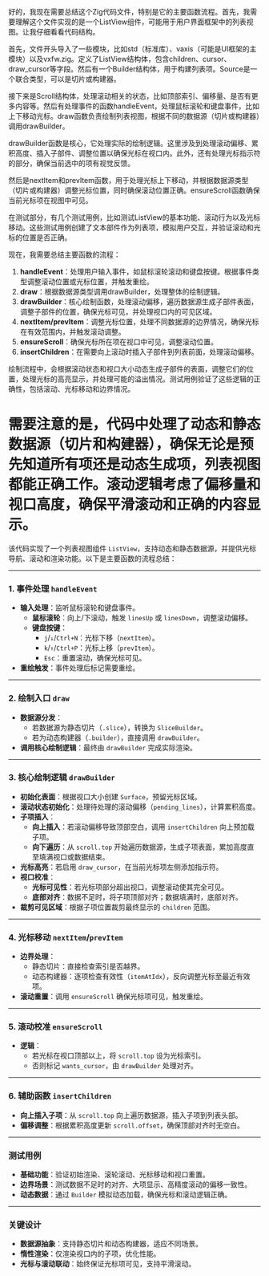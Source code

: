 好的，我现在需要总结这个Zig代码文件，特别是它的主要函数流程。首先，我需要理解这个文件实现的是一个ListView组件，可能用于用户界面框架中的列表视图。让我仔细看看代码结构。

首先，文件开头导入了一些模块，比如std（标准库）、vaxis（可能是UI框架的主模块）以及vxfw.zig。定义了ListView结构体，包含children、cursor、draw_cursor等字段。然后有一个Builder结构体，用于构建列表项。Source是一个联合类型，可以是切片或构建器。

接下来是Scroll结构体，处理滚动相关的状态，比如顶部索引、偏移量、是否有更多内容等。然后有处理事件的函数handleEvent，处理鼠标滚轮和键盘事件，比如上下移动光标。draw函数负责绘制列表视图，根据不同的数据源（切片或构建器）调用drawBuilder。

drawBuilder函数是核心，它处理实际的绘制逻辑。这里涉及到处理滚动偏移、累积高度、插入子部件、调整位置以确保光标在视口内。此外，还有处理光标指示符的部分，确保当前选中的项有视觉反馈。

然后是nextItem和prevItem函数，用于处理光标上下移动，并根据数据源类型（切片或构建器）调整光标位置，同时确保滚动位置正确。ensureScroll函数确保当前光标项在视图中可见。

在测试部分，有几个测试用例，比如测试ListView的基本功能、滚动行为以及光标移动。这些测试用例创建了文本部件作为列表项，模拟用户交互，并验证滚动和光标的位置是否正确。

现在，我需要总结主要函数的流程：

1. **handleEvent**：处理用户输入事件，如鼠标滚轮滚动和键盘按键。根据事件类型调整滚动位置或光标位置，并触发重绘。
2. **draw**：根据数据源类型调用drawBuilder，处理整体的绘制逻辑。
3. **drawBuilder**：核心绘制函数，处理滚动偏移，遍历数据源生成子部件表面，调整子部件的位置，确保光标可见，并处理视口内的可见区域。
4. **nextItem/prevItem**：调整光标位置，处理不同数据源的边界情况，确保光标在有效范围内，并触发滚动调整。
5. **ensureScroll**：确保光标所在项在视口中可见，调整滚动位置。
6. **insertChildren**：在需要向上滚动时插入子部件到列表前面，处理滚动偏移。

绘制流程中，会根据滚动状态和视口大小动态生成子部件的表面，调整它们的位置，处理光标的高亮显示，并处理可能的溢出情况。测试用例验证了这些逻辑的正确性，包括滚动、光标移动和边界情况。

需要注意的是，代码中处理了动态和静态数据源（切片和构建器），确保无论是预先知道所有项还是动态生成项，列表视图都能正确工作。滚动逻辑考虑了偏移量和视口高度，确保平滑滚动和正确的内容显示。
================================================
该代码实现了一个列表视图组件 `ListView`，支持动态和静态数据源，并提供光标导航、滚动和渲染功能。以下是主要函数的流程总结：

---

### **1. 事件处理 `handleEvent`**
- **输入处理**：监听鼠标滚轮和键盘事件。
  - **鼠标滚轮**：向上/下滚动，触发 `linesUp` 或 `linesDown`，调整滚动偏移。
  - **键盘按键**：
    - `j`/`↓`/`Ctrl+N`：光标下移（`nextItem`）。
    - `k`/`↑`/`Ctrl+P`：光标上移（`prevItem`）。
    - `Esc`：重置滚动，确保光标可见。
- **重绘触发**：事件处理后标记需要重绘。

---

### **2. 绘制入口 `draw`**
- **数据源分发**：
  - 若数据源为静态切片（`.slice`），转换为 `SliceBuilder`。
  - 若为动态构建器（`.builder`），直接调用 `drawBuilder`。
- **调用核心绘制逻辑**：最终由 `drawBuilder` 完成实际渲染。

---

### **3. 核心绘制逻辑 `drawBuilder`**
- **初始化表面**：根据视口大小创建 `Surface`，预留光标区域。
- **滚动状态初始化**：处理待处理的滚动偏移（`pending_lines`），计算累积高度。
- **子项插入**：
  - **向上插入**：若滚动偏移导致顶部空白，调用 `insertChildren` 向上预加载子项。
  - **向下遍历**：从 `scroll.top` 开始遍历数据源，生成子项表面，累加高度直至填满视口或数据结束。
- **光标高亮**：若启用 `draw_cursor`，在当前光标项左侧添加指示符。
- **视口校准**：
  - **光标可见性**：若光标项部分超出视口，调整滚动使其完全可见。
  - **底部对齐**：数据不足时，将子项顶部对齐；数据填满时，底部对齐。
- **裁剪可见区域**：根据子项位置裁剪最终显示的 `children` 范围。

---

### **4. 光标移动 `nextItem`/`prevItem`**
- **边界处理**：
  - 静态切片：直接检查索引是否越界。
  - 动态构建器：逐项检查有效性（`itemAtIdx`），反向调整光标至最近有效项。
- **滚动重置**：调用 `ensureScroll` 确保光标项可见，触发重绘。

---

### **5. 滚动校准 `ensureScroll`**
- **逻辑**：
  - 若光标在视口顶部以上，将 `scroll.top` 设为光标索引。
  - 否则标记 `wants_cursor`，由 `drawBuilder` 处理对齐。

---

### **6. 辅助函数 `insertChildren`**
- **向上插入子项**：从 `scroll.top` 向上遍历数据源，插入子项到列表头部。
- **偏移调整**：根据累积高度更新 `scroll.offset`，确保顶部对齐时无空白。

---

### **测试用例**
- **基础功能**：验证初始渲染、滚轮滚动、光标移动和视口重置。
- **边界场景**：测试数据不足时的对齐、大项显示、高精度滚动的偏移一致性。
- **动态数据**：通过 `Builder` 模拟动态加载，确保光标和滚动逻辑正确。

---

### **关键设计**
- **数据源抽象**：支持静态切片和动态构建器，适应不同场景。
- **惰性渲染**：仅渲染视口内的子项，优化性能。
- **光标与滚动联动**：始终保证光标项可见，支持平滑滚动。